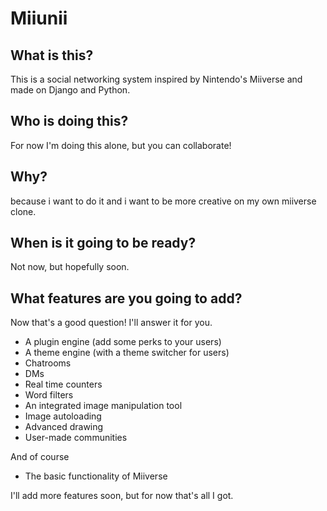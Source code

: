 # Miiunii

## What is this?

This is a social networking system inspired by Nintendo's Miiverse and made on Django and Python.

## Who is doing this?

For now I'm doing this alone, but you can collaborate!

## Why?

because i want to do it and i want to be more creative on my own miiverse clone.

## When is it going to be ready?

Not now, but hopefully soon.

## What features are you going to add?

Now that's a good question! I'll answer it for you.

- A plugin engine (add some perks to your users)
- A theme engine (with a theme switcher for users)
- Chatrooms
- DMs
- Real time counters
- Word filters
- An integrated image manipulation tool
- Image autoloading
- Advanced drawing
- User-made communities

And of course

- The basic functionality of Miiverse

I'll add more features soon, but for now that's all I got.
